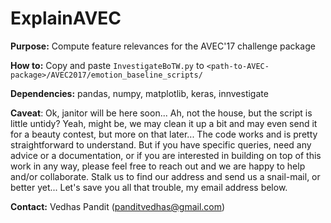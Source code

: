 # ExplainAVEC

**Purpose:** Compute feature relevances for the AVEC'17 challenge package

**How to:** Copy and paste `InvestigateBoTW.py` to `<path-to-AVEC-package>/AVEC2017/emotion_baseline_scripts/`

**Dependencies:** pandas, numpy, matplotlib, keras, innvestigate

**Caveat**: Ok, janitor will be here soon... Ah, not the house, but the script is little untidy? Yeah, might be, we may clean it up a bit and may even send it for a beauty contest, but more on that later... The code works and is pretty straightforward to understand. But if you have specific queries, need any advice or a documentation, or if you are interested in building on top of this work in any way, please feel free to reach out and we are happy to help and/or collaborate. Stalk us to find our address and send us a snail-mail, or better yet... Let's save you all that trouble, my email address below.

**Contact:** Vedhas Pandit (panditvedhas@gmail.com)
